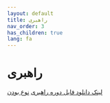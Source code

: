 ```yaml
---
layout: default
title: راهبری
nav_order: 3
has_children: true
lang: fa
---
```


# راهبری
[لینک دانلود فایل دوره راهبری](/assets/SSRN-id3081564.pdf)
[نوع بودن](/assets/speaking-being-werner-erhard-martin-heidegger-and-a-new-possibility-of-being-human-retail-pdfnbsped-1119549906-978-1119549901_compress%20(1).pdf)
